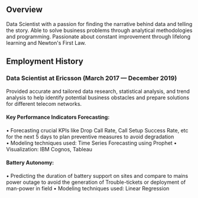 ## Overview
Data Scientist with a passion for finding the narrative behind data and telling the story. Able to solve business problems through analytical methodologies and programming. Passionate about constant improvement through lifelong learning and Newton's First Law.

## Employment History
### Data Scientist at Ericsson (March 2017 — December 2019)
Provided accurate and tailored data research, statistical analysis, and trend analysis to help identify potential business obstacles and prepare solutions for different telecom networks.
#### Key Performance Indicators Forecasting:
• Forecasting crucial KPIs like Drop Call Rate, Call Setup Success Rate, etc for the next 5 days to plan preventive measures to avoid degradation
<br>• Modeling techniques used: Time Series Forecasting using Prophet
• Visualization: IBM Cognos, Tableau
#### Battery Autonomy:
• Predicting the duration of battery support on sites and compare to mains power outage to avoid the generation of Trouble-tickets or deployment of man-power in field
• Modeling techniques used: Linear Regression

